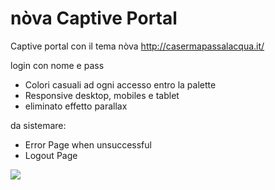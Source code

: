 nòva Captive Portal
=============

Captive portal con il tema nòva
http://casermapassalacqua.it/

login con nome e pass

* Colori casuali ad ogni accesso entro la palette
* Responsive desktop, mobiles e tablet
* eliminato effetto parallax

da sistemare:
* Error Page when unsuccessful
* Logout Page


![](https://media.giphy.com/media/UqNKrEKkOWmkWT05I6/giphy.gif)
